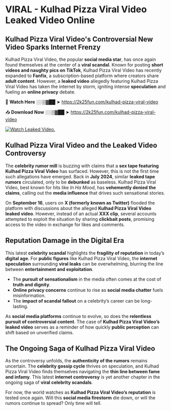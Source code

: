 # VIRAL - Kulhad Pizza Viral Video Leaked Video Online

## **Kulhad Pizza Viral Video's Controversial New Video Sparks Internet Frenzy**  

Kulhad Pizza Viral Video, the popular **social media star**, has once again found themselves at the center of a **viral scandal**. Known for posting **short videos and naughty pics on TikTok**, Kulhad Pizza Viral Video has recently expanded to **Fanfix**, a subscription-based platform where creators share **adult content**. However, a **leaked video** allegedly featuring Kulhad Pizza Viral Video has taken the internet by storm, igniting intense **speculation** and fueling an **online privacy** debate.  

🔴 **Watch Here** ░░▒▓██ ➤ https://2k25fun.com/kulhad-pizza-viral-video  

📥 **Download Now** ░░▒▓██ ➤ https://2k25fun.com/kulhad-pizza-viral-video  

[![Watch Leaked Video.](https://miro.medium.com/v2/resize:fit:828/format:webp/1*cilzJN44JGOrTw9NJCrNHA.gif "Watch Leaked Video")](https://2k25fun.com/kulhad-pizza-viral-video)

## **Kulhad Pizza Viral Video and the Leaked Video Controversy**  

The **celebrity rumor mill** is buzzing with claims that a **sex tape featuring Kulhad Pizza Viral Video** has surfaced. However, this is not the first time such allegations have emerged. Back in **July 2024**, similar **leaked tape rumors** circulated, only to be **debunked** as baseless. Kulhad Pizza Viral Video, best known for hits like *In Ha Mood*, has **vehemently denied the claims**, calling out the **media influence** that drives such sensational stories.  

On **September 16**, users on **X (formerly known as Twitter)** flooded the platform with discussions about the alleged **Kulhad Pizza Viral Video leaked video**. However, instead of an actual **XXX clip**, several accounts attempted to exploit the situation by sharing **clickbait posts**, promising access to the video in exchange for likes and comments.  

## **Reputation Damage in the Digital Era**  

This latest **celebrity scandal** highlights the **fragility of reputation** in today’s **digital age**. For **public figures** like Kulhad Pizza Viral Video, the **internet speculation** surrounding **viral leaks** can be overwhelming, blurring the line between **entertainment and exploitation**.  

- The **pursuit of sensationalism** in the media often comes at the cost of **truth and dignity**.  
- **Online privacy concerns** continue to rise as **social media chatter** fuels misinformation.  
- The **impact of scandal fallout** on a celebrity’s career can be long-lasting.  

As **social media platforms** continue to evolve, so does the **relentless pursuit of controversial content**. The case of **Kulhad Pizza Viral Video’s leaked video** serves as a reminder of how quickly **public perception** can shift based on unverified claims.  

## **The Ongoing Saga of Kulhad Pizza Viral Video**  

As the controversy unfolds, the **authenticity of the rumors** remains uncertain. The **celebrity gossip cycle** thrives on speculation, and Kulhad Pizza Viral Video finds themselves navigating the **thin line between fame and infamy**. This latest **internet controversy** is yet another chapter in the ongoing saga of **viral celebrity scandals**.  

For now, the world watches as **Kulhad Pizza Viral Video’s reputation** is tested once again. Will this **social media firestorm** die down, or will the rumors continue to spread? Only time will tell.